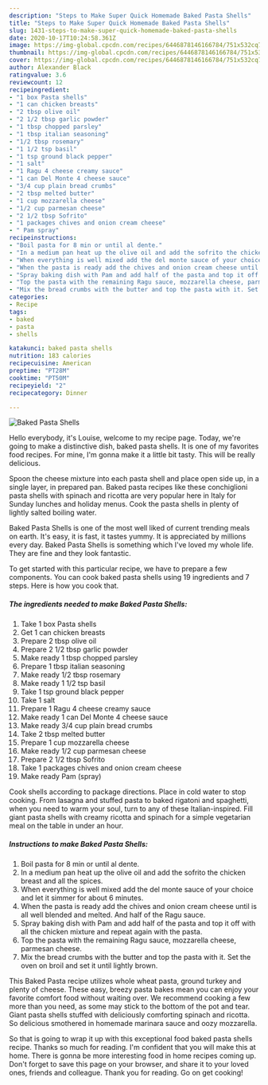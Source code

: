 ```yaml
---
description: "Steps to Make Super Quick Homemade Baked Pasta Shells"
title: "Steps to Make Super Quick Homemade Baked Pasta Shells"
slug: 1431-steps-to-make-super-quick-homemade-baked-pasta-shells
date: 2020-10-17T10:24:58.361Z
image: https://img-global.cpcdn.com/recipes/6446878146166784/751x532cq70/baked-pasta-shells-recipe-main-photo.jpg
thumbnail: https://img-global.cpcdn.com/recipes/6446878146166784/751x532cq70/baked-pasta-shells-recipe-main-photo.jpg
cover: https://img-global.cpcdn.com/recipes/6446878146166784/751x532cq70/baked-pasta-shells-recipe-main-photo.jpg
author: Alexander Black
ratingvalue: 3.6
reviewcount: 12
recipeingredient:
- "1 box Pasta shells"
- "1 can chicken breasts"
- "2 tbsp olive oil"
- "2 1/2 tbsp garlic powder"
- "1 tbsp chopped parsley"
- "1 tbsp italian seasoning"
- "1/2 tbsp rosemary"
- "1 1/2 tsp basil"
- "1 tsp ground black pepper"
- "1 salt"
- "1 Ragu 4 cheese creamy sauce"
- "1 can Del Monte 4 cheese sauce"
- "3/4 cup plain bread crumbs"
- "2 tbsp melted butter"
- "1 cup mozzarella cheese"
- "1/2 cup parmesan cheese"
- "2 1/2 tbsp Sofrito"
- "1 packages chives and onion cream cheese"
- " Pam spray"
recipeinstructions:
- "Boil pasta for 8 min or until al dente."
- "In a medium pan heat up the olive oil and add the sofrito the chicken breast and all the spices."
- "When everything is well mixed add the del monte sauce of your choice and let it simmer for about 6 minutes."
- "When the pasta is ready add the chives and onion cream cheese until is all well blended and melted. And half of the Ragu sauce."
- "Spray baking dish with Pam and add half of the pasta and top it off with all the chicken mixture and repeat again with the pasta."
- "Top the pasta with the remaining Ragu sauce, mozzarella cheese, parmesan cheese."
- "Mix the bread crumbs with the butter and top the pasta with it. Set the oven on broil and set it until lightly brown."
categories:
- Recipe
tags:
- baked
- pasta
- shells

katakunci: baked pasta shells 
nutrition: 183 calories
recipecuisine: American
preptime: "PT28M"
cooktime: "PT50M"
recipeyield: "2"
recipecategory: Dinner

---
```



![Baked Pasta Shells](https://img-global.cpcdn.com/recipes/6446878146166784/751x532cq70/baked-pasta-shells-recipe-main-photo.jpg)

Hello everybody, it's Louise, welcome to my recipe page. Today, we're going to make a distinctive dish, baked pasta shells. It is one of my favorites food recipes. For mine, I'm gonna make it a little bit tasty. This will be really delicious.

Spoon the cheese mixture into each pasta shell and place open side up, in a single layer, in prepared pan. Baked pasta recipes like these conchiglioni pasta shells with spinach and ricotta are very popular here in Italy for Sunday lunches and holiday menus. Cook the pasta shells in plenty of lightly salted boiling water.

Baked Pasta Shells is one of the most well liked of current trending meals on earth. It's easy, it is fast, it tastes yummy. It is appreciated by millions every day. Baked Pasta Shells is something which I've loved my whole life. They are fine and they look fantastic.


To get started with this particular recipe, we have to prepare a few components. You can cook baked pasta shells using 19 ingredients and 7 steps. Here is how you cook that.

<!--inarticleads1-->

##### The ingredients needed to make Baked Pasta Shells:

1. Take 1 box Pasta shells
1. Get 1 can chicken breasts
1. Prepare 2 tbsp olive oil
1. Prepare 2 1/2 tbsp garlic powder
1. Make ready 1 tbsp chopped parsley
1. Prepare 1 tbsp italian seasoning
1. Make ready 1/2 tbsp rosemary
1. Make ready 1 1/2 tsp basil
1. Take 1 tsp ground black pepper
1. Take 1 salt
1. Prepare 1 Ragu 4 cheese creamy sauce
1. Make ready 1 can Del Monte 4 cheese sauce
1. Make ready 3/4 cup plain bread crumbs
1. Take 2 tbsp melted butter
1. Prepare 1 cup mozzarella cheese
1. Make ready 1/2 cup parmesan cheese
1. Prepare 2 1/2 tbsp Sofrito
1. Take 1 packages chives and onion cream cheese
1. Make ready  Pam (spray)


Cook shells according to package directions. Place in cold water to stop cooking. From lasagna and stuffed pasta to baked rigatoni and spaghetti, when you need to warm your soul, turn to any of these Italian-inspired. Fill giant pasta shells with creamy ricotta and spinach for a simple vegetarian meal on the table in under an hour. 

<!--inarticleads2-->

##### Instructions to make Baked Pasta Shells:

1. Boil pasta for 8 min or until al dente.
1. In a medium pan heat up the olive oil and add the sofrito the chicken breast and all the spices.
1. When everything is well mixed add the del monte sauce of your choice and let it simmer for about 6 minutes.
1. When the pasta is ready add the chives and onion cream cheese until is all well blended and melted. And half of the Ragu sauce.
1. Spray baking dish with Pam and add half of the pasta and top it off with all the chicken mixture and repeat again with the pasta.
1. Top the pasta with the remaining Ragu sauce, mozzarella cheese, parmesan cheese.
1. Mix the bread crumbs with the butter and top the pasta with it. Set the oven on broil and set it until lightly brown.


This Baked Pasta recipe utilizes whole wheat pasta, ground turkey and plenty of cheese. These easy, breezy pasta bakes mean you can enjoy your favorite comfort food without waiting over. We recommend cooking a few more than you need, as some may stick to the bottom of the pot and tear. Giant pasta shells stuffed with deliciously comforting spinach and ricotta. So delicious smothered in homemade marinara sauce and oozy mozzarella. 

So that is going to wrap it up with this exceptional food baked pasta shells recipe. Thanks so much for reading. I'm confident that you will make this at home. There is gonna be more interesting food in home recipes coming up. Don't forget to save this page on your browser, and share it to your loved ones, friends and colleague. Thank you for reading. Go on get cooking!

